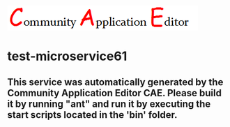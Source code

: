 ![CAE](https://github.com/CAE-Community-Application-Editor/microservice-test-microservice61/blob/master/img/logo.png)  

test-microservice61
===================


This service was automatically generated by the Community Application Editor CAE. Please build it by running "ant" and run it by executing the start scripts located in the 'bin' folder.
---------------
